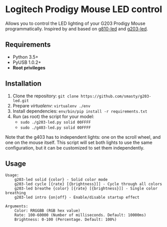 # Logitech Prodigy Mouse LED control

Allows you to control the LED lighting of your G203 Prodigy Mouse programmatically.
Inspired by and based on [g810-led](https://github.com/MatMoul/g810-led) and
[g203-led](https://github.com/smasty/g203-led).

## Requirements

- Python 3.5+
- PyUSB 1.0.2+
- **Root privileges**

## Installation

1. Clone the repository: `git clone https://github.com/smasty/g203-led.git`
2. Prepare _virtualenv_: `virtualenv ./env`
3. Install dependencies: `env/bin/pip install -r requirements.txt`
4. Run (as root) the script for your model:
    - `sudo ./g203-led.py solid 00FFFF`
    - `sudo ./g403-led.py solid 00FFFF`

Note that the g403 has to independent lights: one on the scroll
wheel, and one on the mouse itself. This script will set both
lights to use the same configuration, but it can be
customized to set them independently.

## Usage

```text
Usage:
    g203-led solid {color} - Solid color mode
    g203-led cycle [{rate} [{brightness}]] - Cycle through all colors
    g203-led breathe {color} [{rate} [{brightness}]] - Single color breathing
    g203-led intro {on|off} - Enable/disable startup effect

Arguments:
    Color: RRGGBB (RGB hex value)
    Rate: 100-60000 (Number of milliseconds. Default: 10000ms)
    Brightness: 0-100 (Percentage. Default: 100%)
```

